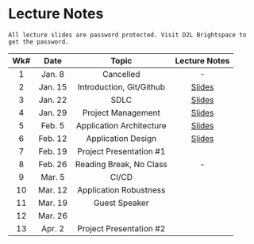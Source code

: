 # Lecture Notes

```{warning}
All lecture slides are password protected. Visit D2L Brightspace to get the password.
```

| Wk# |  Date   |          Topic           |                                                                                                                                                                                      Lecture Notes                                                                                                                                                                                      |
|:---:|:-------:|:------------------------:|:---------------------------------------------------------------------------------------------------------------------------------------------------------------------------------------------------------------------------------------------------------------------------------------------------------------------------------------------------------------------------------------:|
|  1  | Jan. 8  |        Cancelled         |                                                                                                                                                                                            -                                                                                                                                                                                            |
|  2  | Jan. 15 | Introduction, Git/Github |                               [Slides](https://jstrieb.github.io/link-lock/#eyJ2IjoiMC4wLjEiLCJlIjoiTnVDYk9VSE1yRmlFeVg5RVRIRnh0clVZSDV4Z0FIZXJLWGVOc0NDNFIyaG1kZVNwUDVDczFWWW9UVjluRjV6cTVlMzBMcVhCenUrVzdvemdMcTV3Y1FiM2VKUXB6QXJYRHFIN0pmMlJBNUtBTjlMUi9KbDRIakJNbm5VczVUZGVveXJTTGg1MnE0QkFRUUo1WStWQTNRaVZidVk9IiwiaSI6ImdDb0ErRFJDMldMZ3JKUHoifQ==)                               |
|  3  | Jan. 22 |           SDLC           |                               [Slides](https://jstrieb.github.io/link-lock/#eyJ2IjoiMC4wLjEiLCJlIjoiSkRRcy9scXZ2NjA5UHMzQW4rMW9BeVNjK0VSeVRMOVpkTnB0RUExemtXcmVBQ2VnNllWTDRVTDNPYVFyVmxEcDNOZEh0eTVEWVZ1WDhMWUpMWmpETFF2Ukl5Nk0yaXJDMmt0ME11ZE9IVVJucWd2eVBXZDcvS1RLWDArMlZmRDJvTXlucnFYSUNmUVBHSHUyOVN0TEptc094ZUU9IiwiaSI6IkdvSlRxU29URzNOYngySXIifQ==)                               |
|  4  | Jan. 29 |    Project Management    | [Slides](https://jstrieb.github.io/link-lock/#eyJ2IjoiMC4wLjEiLCJlIjoiV3N4V1dYaVhMWEFXNHovdkl2UVRrS2tiK3ZIRHZJdDJXb0w4MExqejBPOEZLNVRvNHVJdzNyVFFXNzdNSlh1a3BqckJyT3hSN2NMQlUrK1lncE02Ykc3bmdKVmJwZWtkUmhoaDJkN3I0Vlg4ZjhBN0tlQ0lZYW9IR0NsNjk2eVFXKy93ZWwyM25rQk5xVjREUWZpYVNCTVQrTmc9IiwiaCI6IkNoZWNrIGFkbWluIG1vZHVsZSBvbiBEMkwgZm9yIHBhc3N3b3JkIiwiaSI6Ilk5dnJVODlJeUxkU2hETDgifQ==) |                                                                                                                                                                                                                                                                                                                          |
|  5  | Feb. 5  | Application Architecture | [Slides](https://jstrieb.github.io/link-lock/#eyJ2IjoiMC4wLjEiLCJlIjoiOUJ6dkNLMEZMMUpXQ1FpbVY1QWxQM0pJdElWZTV4aVNWTmd6YUJaNWIyZ3dVWms5VWs4NzRKRGViclAvdUxnS0pOc3l1a04wZE5PSGM1bUl1UmRPRmhqMWwrOEpSTlJ1SDVXY2FtWFJUbnVUeXlrcktPbGpKMjBhdzlyOGpwbmNDeFlJVy9pRkhBenNxN3Awc0lBNlFxSEFOa2s9IiwiaCI6IkNoZWNrIGFkbWluIG1vZHVsZSBvbiBEMkwgZm9yIHBhc3N3b3JkIiwiaSI6InV2QjVtb0oyVkhLcTQ0NmoifQ==) |
|  6  | Feb. 12 |    Application Design    | [Slides](https://jstrieb.github.io/link-lock/#eyJ2IjoiMC4wLjEiLCJlIjoiU1J1ckx5dnNSRS90UkdlZUpMSDRmK0YwcDM1ZmRKb3dzMVFXblp2elloVVd5ekJLakZJQlBpYnM5NDV1VG1TUVVlZzRmM1lNWXo5bTdua2NHRmpVTUFPZk05SkhmSUZjNUZPTTJieFNRVmtMWU1ySzA0M0RLZDBONEZJQU9vSmQxQ0hmbXFpK1BCTXdncXZBZDdjMyszc1kyaGc9IiwiaCI6IkNoZWNrIGFkbWluIG1vZHVsZSBvbiBEMkwgZm9yIHRoZSBwYXNzd29yZCIsImkiOiJoU2d1VWZrc0htNWROL1VNIn0=) |
|  7  | Feb. 19 | Project Presentation #1  |                                                                                                                                                                                                                                                                                                                                                                                         |
|  8  | Feb. 26 | Reading Break, No Class  |                                                                                                                                                                                            -                                                                                                                                                                                            |
|  9  | Mar. 5  |          CI/CD           |                                                                                                                                                                                                                                                                                                                                                                                         |
| 10  | Mar. 12 |  Application Robustness  |                                                                                                                                                                                                                                                                                                                                                                                         |
| 11  | Mar. 19 |      Guest Speaker       |                                                                                                                                                                                                                                                                                                                                                                                         |
| 12  | Mar. 26 |                          |                                                                                                                                                                                                                                                                                                                                                                                         |
| 13  | Apr. 2  | Project Presentation #2  |                                                                                                                                                                                                                                                                                                                                                                                         |


